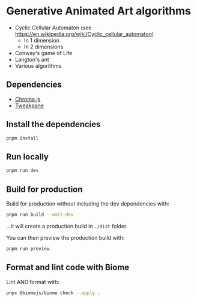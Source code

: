 # Generative Animated Art algorithms

- Cyclic Cellular Automaton (see https://en.wikipedia.org/wiki/Cyclic_cellular_automaton)
  - In 1 dimension
  - In 2 dimensions
- Conway's game of Life
- Langton's ant
- Various algorithms

## Dependencies

- [Chroma.js](https://github.com/gka/chroma.js/)
- [Tweakpane](https://github.com/cocopon/tweakpane)

## Install the dependencies

```bash
pnpm install
```

## Run locally

```bash
pnpm run dev
```

## Build for production

Build for production without including the dev dependencies with:
```bash
pnpm run build --omit-dev
```
...it will create a production build in `./dist` folder.

You can then preview the production build with:
```bash
pnpm run preview
```

## Format and lint code with Biome

Lint AND format with:
```bash
pnpx @biomejs/biome check --apply .
```
